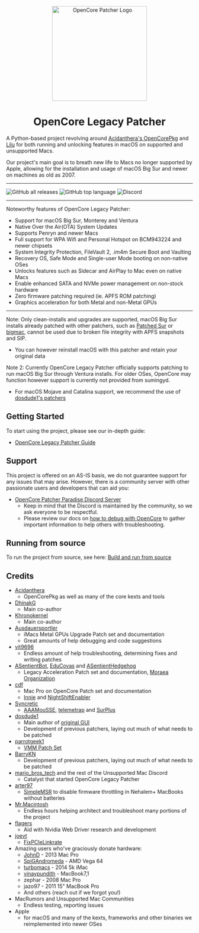 <div align="center">
             <img src="images/OC-Patcher.png" alt="OpenCore Patcher Logo" width="256" />
             <h1>OpenCore Legacy Patcher</h1>
</div>

A Python-based project revolving around [Acidanthera's OpenCorePkg](https://github.com/acidanthera/OpenCorePkg) and [Lilu](https://github.com/acidanthera/Lilu) for both running and unlocking features in macOS on supported and unsupported Macs.

Our project's main goal is to breath new life to Macs no longer supported by Apple, allowing for the installation and usage of macOS Big Sur and newer on machines as old as 2007.

----------

![GitHub all releases](https://img.shields.io/github/downloads/sumingyd/OpenCore-Legacy-Patcher/total?color=white&style=plastic) ![GitHub top language](https://img.shields.io/github/languages/top/sumingyd/OpenCore-Legacy-Patcher?color=4B8BBE&style=plastic) ![Discord](https://img.shields.io/discord/417165963327176704?color=7289da&label=discord&style=plastic)

----------

Noteworthy features of OpenCore Legacy Patcher:

* Support for macOS Big Sur, Monterey and Ventura
* Native Over the Air(OTA) System Updates
* Supports Penryn and newer Macs
* Full support for WPA Wifi and Personal Hotspot on BCM943224 and newer chipsets
* System Integrity Protection, FileVault 2, .im4m Secure Boot and Vaulting
* Recovery OS, Safe Mode and Single-user Mode booting on non-native OSes
* Unlocks features such as Sidecar and AirPlay to Mac even on native Macs
* Enable enhanced SATA and NVMe power management on non-stock hardware
* Zero firmware patching required (ie. APFS ROM patching)
* Graphics acceleration for both Metal and non-Metal GPUs

----------

Note: Only clean-installs and upgrades are supported, macOS Big Sur installs already patched with other patchers, such as [Patched Sur](https://github.com/BenSova/Patched-Sur) or [bigmac](https://github.com/StarPlayrX/bigmac), cannot be used due to broken file integrity with APFS snapshots and SIP.

* You can however reinstall macOS with this patcher and retain your original data

Note 2: Currently OpenCore Legacy Patcher officially supports patching to run macOS Big Sur through Ventura installs. For older OSes, OpenCore may function however support is currently not provided from sumingyd.

* For macOS Mojave and Catalina support, we recommend the use of [dosdude1's patchers](http://dosdude1.com)

## Getting Started

To start using the project, please see our in-depth guide:

* [OpenCore Legacy Patcher Guide](https://sumingyd.github.io/OpenCore-Legacy-Patcher/)

## Support

This project is offered on an AS-IS basis, we do not guarantee support for any issues that may arise. However, there is a community server with other passionate users and developers that can aid you:

* [OpenCore Patcher Paradise Discord Server](https://discord.gg/rqdPgH8xSN)
  * Keep in mind that the Discord is maintained by the community, so we ask everyone to be respectful.
  * Please review our docs on [how to debug with OpenCore](https://sumingyd.github.io/OpenCore-Legacy-Patcher/DEBUG.html) to gather important information to help others with troubleshooting.

## Running from source

To run the project from source, see here: [Build and run from source](./SOURCE.md)

## Credits

* [Acidanthera](https://github.com/Acidanthera)
  * OpenCorePkg as well as many of the core kexts and tools
* [DhinakG](https://github.com/DhinakG)
  * Main co-author
* [Khronokernel](https://github.com/Khronokernel)
  * Main co-author
* [Ausdauersportler](https://github.com/Ausdauersportler)
  * iMacs Metal GPUs Upgrade Patch set and documentation
  * Great amounts of help debugging and code suggestions
* [vit9696](https://github.com/vit9696)
  * Endless amount of help troubleshooting, determining fixes and writing patches
* [ASentientBot](https://github.com/ASentientBot), [EduCovas](https://github.com/educovas) and [ASentientHedgehog](https://github.com/moosethegoose2213)
  * Legacy Acceleration Patch set and documentation, [Moraea Organization](https://github.com/moraea)
* [cdf](https://github.com/cdf)
  * Mac Pro on OpenCore Patch set and documentation
  * [Innie](https://github.com/cdf/Innie) and [NightShiftEnabler](https://github.com/cdf/NightShiftEnabler)
* [Syncretic](https://forums.macrumors.com/members/syncretic.1173816/)
  * [AAAMouSSE](https://forums.macrumors.com/threads/mp3-1-others-sse-4-2-emulation-to-enable-amd-metal-driver.2206682/), [telemetrap](https://forums.macrumors.com/threads/mp3-1-others-sse-4-2-emulation-to-enable-amd-metal-driver.2206682/post-28447707) and [SurPlus](https://github.com/reenigneorcim/SurPlus)
* [dosdude1](https://github.com/dosdude1)
  * Main author of [original GUI](https://github.com/sumingyd/OCLP-GUI)
  * Development of previous patchers, laying out much of what needs to be patched
* [parrotgeek1](https://github.com/parrotgeek1)
  * [VMM Patch Set](https://github.com/sumingyd/OpenCore-Legacy-Patcher/blob/4a8f61a01da72b38a4b2250386cc4b497a31a839/payloads/Config/config.plist#L1222-L1281)
* [BarryKN](https://github.com/BarryKN)
  * Development of previous patchers, laying out much of what needs to be patched
* [mario_bros_tech](https://github.com/mariobrostech) and the rest of the Unsupported Mac Discord
  * Catalyst that started OpenCore Legacy Patcher
* [arter97](https://github.com/arter97/)
  * [SimpleMSR](https://github.com/arter97/SimpleMSR/) to disable firmware throttling in Nehalem+ MacBooks without batteries
* [Mr.Macintosh](https://mrmacintosh.com)
  * Endless hours helping architect and troubleshoot many portions of the project
* [flagers](https://github.com/flagersgit)
  * Aid with Nvidia Web Driver research and development
* [joevt](https://github.com/joevt)
  * [FixPCIeLinkrate](https://github.com/joevt/joevtApps)
* Amazing users who've graciously donate hardware:
  * [JohnD](https://forums.macrumors.com/members/johnd.53633/) - 2013 Mac Pro
  * [SpiGAndromeda](https://github.com/SpiGAndromeda) - AMD Vega 64
  * [turbomacs](https://github.com/turbomacs) - 2014 5k iMac
  * [vinaypundith](https://forums.macrumors.com/members/vinaypundith.1212357/) - MacBook7,1
  * zephar - 2008 Mac Pro
  * jazo97 - 2011 15" MacBook Pro
  * And others (reach out if we forgot you!)
* MacRumors and Unsupported Mac Communities
  * Endless testing, reporting issues
* Apple
  * for macOS and many of the kexts, frameworks and other binaries we reimplemented into newer OSes
